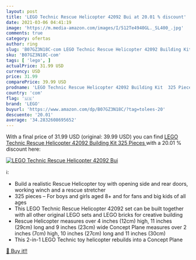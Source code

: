 ```yaml
---
layout: post
title: 'LEGO Technic Rescue Helicopter 42092 Bui at 20.01 % discount'
date: 2021-03-06 04:41:19
image: 'https://m.media-amazon.com/images/I/512Te4940GL._SL400_.jpg'
comments: true
category: ofertas
author: ring
slug: 'B07GZ3N18C-com LEGO Technic Rescue Helicopter 42092 Building Kit 325 Pieces'
sku: 'B07GZ3N18C-com'
tags: [ 'lego', ]
actualPrice: 31.99 USD
currency: USD
price: 31.99
comparePrice: 39.99 USD
prodname: 'LEGO Technic Rescue Helicopter 42092 Building Kit  325 Pieces '
country: 'com'
flag: '🇺🇸'
brand: 'LEGO'
buyurl: 'https://www.amazon.com/dp/B07GZ3N18C/?tag=tolees-20'
descuento: '20.01'
average: '34.2832608695652'
---
```


With a final price of 31.99 USD (original: 39.99 USD) you can find [LEGO Technic Rescue Helicopter 42092 Building Kit  325 Pieces ](https://www.amazon.com/dp/B07GZ3N18C/?tag=tolees-20) with a  20.01 % discount here:

[![LEGO Technic Rescue Helicopter 42092 Bui](https://m.media-amazon.com/images/I/512Te4940GL._SL400_.jpg)](https://www.amazon.com/dp/B07GZ3N18C/?tag=tolees-20)

ℹ️:

- Build a realistic Rescue Helicopter toy with opening side and rear doors, working winch and a rescue stretcher
- 325 pieces – For boys and girls aged 8+ and for fans and big kids of all ages
- This LEGO Technic Rescue Helicopter 42092 set can be built together with all other original LEGO sets and LEGO bricks for creative building
- Rescue Helicopter measures over 4 inches (12cm) high, 11 inches (29cm) long and 9 inches (23cm) wide Concept Plane measures over 2 inches (7cm) high, 10 inches (27cm) long and 11 inches (30cm)
- This 2-in-1 LEGO Technic toy helicopter rebuilds into a Concept Plane

[🛒 Buy it!!](https://www.amazon.com/dp/B07GZ3N18C/?tag=tolees-20)
